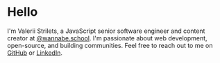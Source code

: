 # Hello

I'm Valerii Strilets, a JavaScript senior software engineer and content creator at [@wannabe.school](https://www.instagram.com/wannabe.school/). I'm passionate about web development, open-source, and building communities. Feel free to reach out to me on [GitHub](https://github.com/letstri) or [LinkedIn](https://www.linkedin.com/in/valerii-strilets).
